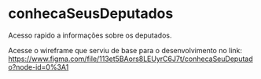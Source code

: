 # conhecaSeusDeputados
Acesso rapido a informações sobre os deputados.


Acesse o wireframe que serviu de base para o desenvolvimento no link:
https://www.figma.com/file/113et5BAors8LEUyrC6J7t/conhecaSeuDeputado?node-id=0%3A1
